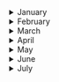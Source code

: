
<details><summary>January</summary>

##### 3-01-2020
* [In Caltech soccer league, there’s little brawn but plenty of brains](https://www.latimes.com/sports/story/2020-01-03/caltech-soccer-league) #science #football #latimes

##### 4-01-2020
* [Measuring the effects of partisanship on pie-eating](https://www.economist.com/united-states/2017/11/23/measuring-the-effects-of-partisanship-on-pie-eating) #insight #economist
* [‘Rhapsody in Blue’ is in the public domain. Rap version, anyone?](https://www.latimes.com/opinion/story/2020-01-04/rhapsody-in-blue-is-in-the-public-domain-rap-version-anyone) #music #public_domain #law

##### 8-01-2020
* [The Coolest Architecture on Earth Is in Antarctica](https://www.nytimes.com/2020/01/06/science/antarctica-architecture.html) #architecture #antarctica

##### 9-01-2020
* [A world without pain](https://www.newyorker.com/magazine/2020/01/13/a-world-without-pain?verso=true) #resilience #insight

##### 10-01-2020
* [What Happens When Science Just Disappears?](https://www.wired.com/story/what-happens-when-science-just-disappears/) #science #insight #ideas

##### 13-01-2020
* [American history textbooks can differ across the country, in ways that are shaded by partisan politics.](https://www.nytimes.com/interactive/2020/01/12/us/texas-vs-california-history-textbooks.html?action=click&module=Top%20Stories&pgtype=Homepage) #social_science #insight #education #partisan #politiks

##### 16-01-2020
* [Time for the Human Screenome Project](https://www.nature.com/articles/d41586-020-00032-5) #science #insight #ideas #nature
* [36 Hours in Buenos Aires](https://www.nytimes.com/2020/01/16/travel/what-to-do-36-hours-buenos-aires.html) #argentina #insight #nytimes

##### 17-01-2020
* [How Design is Driving Ford to Reimagine What a Car Company Can Be](https://www.ideo.com/journal/how-design-is-driving-ford-to-reimagine-what-a-car-company-can-be) #technology #insight #corporation #culture #organizational #bureocracy

##### 18-01-2020
* [Steve Jobs Never Wanted Us to Use Our iPhones Like This
](https://www.nytimes.com/2019/01/25/opinion/sunday/steve-jobs-never-wanted-us-to-use-our-iphones-like-this.html) #technology #insight #corporation #culture #apple

##### 23-01-2020
* [What Happened to General Magic? Inside the company that invented the iPhone — two decades too early](http://nymag.com/intelligencer/2018/08/general-magic-oral-history-of-the-influential-tech-company.html) #technology #insight #corporation #invention #iphone

##### 27-01-2020
* [The truth about hydration: should you drink eight glasses of water a day?](https://www.theguardian.com/lifeandstyle/2020/jan/27/the-truth-about-hydration-should-you-drink-eight-glasses-of-water-a-day) #health #water #science #public_health

##### 28-01-2020
* [The Art of Computer Typography](https://signalvnoise.com/posts/3183-the-art-of-computer-typography) #typography #insight #technology #evolution

##### 29-01-2020
* ['Impossible Architecture': Consider the impossible — find the visionaries](https://www.japantimes.co.jp/culture/2020/01/25/arts/impossible-architecture/) #architecture #tadao_ando #japan_times #japan

##### 31-05-2019
* [The glorius, almost-disconnected boredom of my walk in Japan](https://www.wired.com/story/six-weeks-100s-miles-hours-glorious-boredom-japan/?itm_campaign=BottomRelatedStories_Sections_1) #japan
</p>
</details>

<details><summary>February</summary>
 
##### 4-02-2020
* [The invention of “Ethical AI” How Big Tech Manipulates Academia to Avoid Regulation](https://theintercept.com/2019/12/20/mit-ethical-ai-artificial-intelligence/) #AI #insight #academia #law

##### 5-02-2020
* [Banksy Is a Control Freak. But He Can’t Control His Legacy](https://www.nytimes.com/2020/02/05/arts/design/banksy-legacy.html?action=click&module=Top%20Stories&pgtype=Homepage) #Banksy #insight #academia #art

##### 7-02-2020
* [Unique solution rolls in to help Muslims pray at Tokyo Games](https://www.japantimes.co.jp/news/2020/02/07/national/muslim-prayer-truck-tokyo-olympics/) #religion #ancestry #japan_times #muslim #ideas #mobility

##### 8-02-2020
* [Dystopian Silicon Valley and the Wisdom of Richard Hendricks](https://www.theinformation.com/articles/dystopian-silicon-valley-and-the-wisdom-of-richard-hendricks) #dystopian #insight #silicon_valley #ideas #the_information

##### 10-02-2020
* [Satellite images show how coronavirus brought Wuhan to a standstill](https://www.technologyreview.com/s/615152/satellite-images-show-how-coronavirus-brought-wuhan-to-a-standstill/) #coronavirus #insight #health #satellite

##### 11-02-2020
* [In the Race for Cheap Airfare, It’s You vs. the Machine](https://www.nytimes.com/2020/01/27/business/cheap-airfare.html?action=click&module=Editors%20Picks&pgtype=Homepage) #airlines #insight #nytimes #buying_patterns
* [Everything You Think You Know About Housing Is Probably Wrong](https://www.nytimes.com/2020/01/28/arts/density-housing-skyscraper-museum.html?action=click&module=Editors%20Picks&pgtype=Homepage) #gentrification #insight #nytimes

##### 15-02-2020
* [The Zambian “afronaut” who wanted to join the space race](https://www.newyorker.com/culture/culture-desk/the-zambian-afronaut-who-wanted-to-join-the-space-race) #science #africa #moon #space-race #newyorker

##### 16-02-2020
* [Beyond Architecture, a Builder of Lusty Fantasies](https://www.nytimes.com/2020/02/06/arts/design/Lequeu-Morgan-Library.html?action=click&module=Features&pgtype=Homepage) #insight #architecture #europe #graphicalia

##### 18-02-2020
* [Kawasaki confronts its gentrification](https://features.japantimes.co.jp/kawasaki-factories/) #insight #gentrification #japan #urban_planning #japan_times
* [Why do we cry – and what can we learn from our tears?](https://www.theguardian.com/lifeandstyle/2020/feb/18/why-cry-what-can-we-learn-from-tears) #insight #the_guardian
* [What four years at sea taught me about our relationship to the ocean](https://www.theguardian.com/environment/2020/feb/18/what-four-years-at-sea-taught-me-about-our-relationship-to-the-ocean) #insight #the_guardian #ocean #water

##### 23-02-2020
* [How the Arabic Alphabet Inspired Abstract Art](https://www.nytimes.com/2020/02/20/arts/design/Arab-Abstraction-grey-art-gallery.html) #insight #art #arab #nytimes

##### 26-02-2020
* [Paraguay’s Response to Modernist Architecture? Clay, Mud and Timber](hhttps://www.nytimes.com/2020/02/14/t-magazine/paraguay-architecture.html?action=click&module=Features&pgtype=Homepage) #insight #architecture #paraguay #timber

##### 27-02-2020
* [The Unexpectedly Tropical History of Brutalism](https://www.nytimes.com/2019/08/15/t-magazine/tropical-brutalism.html?action=click&module=RelatedLinks&pgtype=Article) #insight #architecture #brazil #brutalism #le_corbusier

##### 29-02-2020
* [Aiming for Accessibility: Barrier-Free App Developer - Yuriko Oda](https://www3.nhk.or.jp/nhkworld/en/ondemand/video/2042094/) #disabilities #japan #app-developing #altruism
</p>
</details>

<details><summary>March</summary>
 
##### 04-03-2020
* [What can my brain tell me about the music I listen to](https://mybraintunes.doc.ic.ac.uk/) #music #UK #science #experiment #brain

##### 05-03-2020
* [The invisible city: how a homeless man built a life underground](https://www.theguardian.com/news/2020/mar/05/invisible-city-how-homeless-man-built-life-underground-bunker-hampstead-heath) #homeless #the_guardian #experiment #insight
* [An Artist Whose Muse Is Loneliness](https://www.nytimes.com/2020/02/26/t-magazine/haegue-yang.html) #art #nytimes #loneliness #insight

##### 06-03-2020
* [The mystery of mountain lions](https://www.hcn.org/issues/52.3/north-wildlife-the-mystery-of-mountain-lions) #nature  #science #ecology #brain #evolution

##### 07-03-2020
* [The Miracle of Moving a Piano in New York City](https://www.nytimes.com/interactive/2020/03/06/arts/music/ny-piano-moving.html?action=click&module=Features&pgtype=Homepage) #piano  #nytimes
* [How Working-Class Life Is Killing Americans, in Charts](https://www.nytimes.com/interactive/2020/03/06/opinion/working-class-death-rate.html) #insight  #nytimes #data_visualization #infographics

##### 08-03-2020
* [Yoshi the turtle celebrates freedom with a record 22,000‑mile swim](https://www.thetimes.co.uk/article/yoshi-the-turtle-celebrates-freedom-with-a-record-22-000-mile-swim-j768pfhg8) #nature #science #ecology #tortoise #yoshi

##### 09-03-2020
* [What Would a World Without Prisons Look Like?](https://www.nytimes.com/2020/03/06/arts/design/prison-architecture.html?action=click&module=Features&pgtype=Homepage) #prison #insight #behaviourism #architecture

##### 11-03-2020
* [How Coronavirus Hijacks Your Cells](https://www.nytimes.com/interactive/2020/03/11/science/how-coronavirus-hijacks-your-cells.html?action=click&module=Spotlight&pgtype=Homepage) #heatlh #covid-19 #disease #process

##### 13-03-2020
* [The Elephant Man review – David Lynch's tragic tale of compassion](https://www.theguardian.com/film/2020/mar/12/the-elephant-man-review-david-lynch) #cinema  #disease #health #film #the_guardian

##### 14-03-2020
* [Mapping the Social Network of Coronavirus](https://www.nytimes.com/2020/03/13/science/coronavirus-social-networks-data.html?algo=identity&fellback=false&imp_id=241541257&imp_id=180591696&action=click&module=Science%20%20Technology&pgtype=Homepage) #science  #disease #health #tracking #network

##### 15-03-2020
* [Music - Explained](https://ihavenotv.com/music-explained) #music #insight #documentary #science

##### 17-03-2020
* [Why the birds are the world's best engineers](https://www.nytimes.com/2020/03/17/science/why-birds-are-the-worlds-best-engineers.html) #birds #insight #engineer #science

##### 18-03-2020
* [Why outbreaks like coronavirus spread exponentially, and how to “flatten the curve”](https://www.nytimes.com/2020/03/17/science/why-birds-are-the-worlds-best-engineers.html) #covid-19 #insight #disease #science
* [Feeling Good About Giving: The Benefits (and Costs) of Self-Interested Charitable Behavior](https://www.nytimes.com/2020/03/17/science/why-birds-are-the-worlds-best-engineers.html) #egocentrism #insight #charitable #science

##### 21-03-2020
* [Designing a solar lamp for the rural Cambodian people](http://loucaspapa.org/work/moonlight/) #ideas #insight #cambodia #rural

##### 22-03-2020
* [How the Virus Got Out. The most extensive travel restrictions to stop an outbreak in human history haven’t been enough. We analyzed the movements of hundreds of millions of people to show why](https://www.nytimes.com/interactive/2020/03/22/world/coronavirus-spread.html) #data-visualization #covid-19 #nytimes
* [Odorama, historia cultural del olor](https://www.youtube.com/watch?v=ojbp4gsJu4M) #ideas #insight #odor #culture

##### 23-03-2020
* [In the Battle Against Coronavirus, Humanity Lacks Leadership](https://time.com/5803225/yuval-noah-harari-coronavirus-humanity-leadership/) #ideas #insight #yuval_harari
* [El drama de vivir sin sentir olores](https://elcomercio.pe/tecnologia/ciencias/salud-olfato-el-drama-de-vivir-sin-sentir-olores-noticia/) #ideas #insight #science #biology #odor

##### 24-03-2020
* [The coronavirus isn’t alive. That’s why it’s so hard to kill](https://www.washingtonpost.com/health/2020/03/23/coronavirus-isnt-alive-thats-why-its-so-hard-kill/) #insight #science #covid-19 #washington_post

##### 25-03-2020
* [¿Para qué sirve el silencio?](https://www.elmundo.es/vida-sana/bienestar/2017/11/11/59fc98f122601d743c8b45f4.html) #insight #ideas #silence #el_país #health
* [A message from MIT astronauts: Accept the mission and find your motivators](http://news.mit.edu/2020/astronauts-social-distancing-0324) #insight #ideas #MIT #social #health

##### 27-03-2020
* [Canada mourns Takaya – the lone sea wolf whose spirit captured the world](https://www.theguardian.com/environment/2020/mar/27/canada-mourns-takaya-the-lone-sea-wolf-whose-spirit-captured-the-world-aoe) #insight #nature #wolf #the_guardian

##### 28-03-2020
* [How the Pandemic Will End](https://www.theatlantic.com/health/archive/2020/03/how-will-coronavirus-end/608719/) #insight #science #covid-19 #The_atlantic

##### 29-03-2020
* [Dario Gil: "Luchamos contra coronavirus con un superordenador"](https://www.elmundo.es/ciencia-y-salud/salud/2020/03/30/5e80e3d6fdddffff7a8b4610.html) #insight #science #covid-19 #bluemix #El_mundo
* [How Genetic Mutations Turned the Coronavirus Deadly](http://nautil.us/issue/83/intelligence/how-genetic-mutations-turned-the-coronavirus-deadly) #insight #science #covid-19 #Nautil.us #gene #mutation
</p>
</details>
<details><summary>April</summary>
</p>

##### 3-04-2020
* [Location Data Says It All: Staying at Home During Coronavirus Is a Luxury](https://www.nytimes.com/interactive/2020/04/03/us/coronavirus-stay-home-rich-poor.html) #ideas #insight #social_science #data_visualization #location #upper_class

##### 5-04-2020
* [Dylan’s message? The answer, my friend, isn’t in this song](https://www.ft.com/content/2accf03a-7432-11ea-ad98-044200cb277f) #ideas #insight #music #financial_times

##### 9-04-2020
* [First-wave COVID-19 transmissibility and severity in China outside Hubei after control measures, and second-wave scenario planning: a modelling impact assessment](https://www.thelancet.com/journals/lancet/article/PIIS0140-6736(20)30746-7/fulltext) #covid #insight #health #the_lancet

##### 10-04-2020
* [Lessons in constructive solitude from Thoreau](https://www.nytimes.com/2020/04/09/arts/design/thoreau-walden-coronavirus-quarantine.html?action=click&module=Editors%20Picks&pgtype=Homepage) #ideas #insight #nytimes #zen

##### 11-04-2020
* [Mapping Armageddon - The Cartography of Ruin in Occupied Japan](https://www.scribd.com/document/261160440/Mapping-Armageddon-The-Cartography-of-Ruin-in-Occupied-Japan-PDF) #cartography #insight #japan #war / David Fedman. 2015. “Mapping Armageddon - The Cartography of Ruin in Occupied Japan.” The Portolan, no. 92 (Spring): 7–29.
* [Escenas de una pandemia de hace 1.500 años que se repiten hoy](https://elpais.com/cultura/2020-04-10/escenas-de-una-pandemia-de-hace-1500-anos-que-se-repiten-hoy.html) #pandemia #history #el_pais #paradox

##### 12-04-2020
* [How Tesla and Waymo are tackling a major problem for self-driving cars: data](https://www.theverge.com/transportation/2018/4/19/17204044/tesla-waymo-self-driving-car-data-simulation) #ideas #insight  #ai #the_verge

##### 16-04-2020
* [The Cure for Toxic Positivity](https://forge.medium.com/the-cure-for-toxic-positivity-155278b7daaa) #ideas #insights #psycology

##### 19-04-2020
* [The Big Bang Is Hard Science. It Is Also a Creation Story.](
http://nautil.us/issue/75/story/the-big-bang-is-hard-science-it-is-also-a-creation-story-rp) #ideas #insights #science #culture

##### 20-04-2020
* ['Will coronavirus change our attitudes to death? Quite the opposite' (Yuval Noah Harari)](
https://www.theguardian.com/books/2020/apr/20/yuval-noah-harari-will-coronavirus-change-our-attitudes-to-death-quite-the-opposite) #ideas #insights #the_guardian #human_race
* [Chimpanzees can do this, we (human beings) can’t)](
https://twitter.com/BrianRoemmele/status/1213860120058220546) #ideas #insights #twitter #human_race

##### 22-04-2020
* [Why Is A440 A Universal Tuning Standard?](https://daily.redbullmusicacademy.com/2017/10/a440-tuning-standard-feature) #music #insights #history

##### 23-04-2020
* [Israel Shows Us the Future of Protest](https://www.theatlantic.com/international/archive/2020/04/protest-demonstration-pandemic-coronavirus-covid19/610381/) #covid-19 #protest #insight

##### 26-04-2020
* [The Truth About Isaac Newton’s Productive Plague](https://www.newyorker.com/culture/cultural-comment/the-truth-about-isaac-newtons-productive-plague) #isaac_newton #insight #productivity
* [The Secret to Germany’s COVID-19 Success: Angela Merkel Is a Scientist](https://www.theatlantic.com/international/archive/2020/04/angela-merkel-germany-coronavirus-pandemic/610225/) #covid-19 #insight #the_atlantic

##### 29-04-2020
* [The lockdown paradox: why some people's anxiety is improving during the crisis](https://www.theguardian.com/commentisfree/2020/apr/29/coronavirus-lockdown-anxiety-mental-health) #insight #paradox #insight #the_guardian
</p>
</details>

<details><summary>May</summary>
 
##### 1-05-2020
* [Clase Magistral de Mariano Llinás: El proceso creativo de "La flor"](https://www.youtube.com/watch?v=4hm-0dQhFgI&t=4843s) #cinematography #insight #creative_process

##### 3-05-2020
* [Immigrants Have Always Known the Pain of Social Distancing](https://www.theatlantic.com/ideas/archive/2020/05/immigrants-have-always-known-the-pain-of-social-distancing/610969/) #insight #inmigration #ariel_dorfman

##### 4-05-2020
* [Google and Apple Reveal How Covid-19 Alert Apps Might Look](https://www.wired.com/story/apple-google-covid-19-contact-tracing-interface/) #covid-19 #insight #science #technology

##### 6-05-2020
* [IBM contributions during II Second World War](https://www.mbiconcepts.com/ibm-and-world-war-ii.html) #IBM #insight #history #cultural_heritage

##### 10-05-2020
* [Ian Hislop picks Banksy hoax for British Museum dissent show](https://www.theguardian.com/culture/2018/may/16/ian-hislop-picks-banksy-hoax-for-british-museum-dissent-show) #Banksy #insight #history #cultural_heritage #prank #british_museum

##### 13-05-2020
* [For Decades, Cartographers Have Been Hiding Covert Illustrations Inside of Switzerland’s Official Maps](https://eyeondesign.aiga.org/for-decades-cartographers-have-been-hiding-covert-illustrations-inside-of-switzerlands-official-maps/) #cartography #switzerland #hidden_figures

##### 16-05-2020
* [A Jazz Pianist Flips Bach Upside-Down](https://www.nytimes.com/2020/05/15/arts/music/dan-tepfer-bach.html?action=click&module=Features&pgtype=Homepage) #Bach #hacks #music
* [Solo for Flute, Airport Terminal and One Listener](https://www.nytimes.com/2020/05/13/arts/music/stuttgart-airport-coronavirus-concert.html?action=click&module=Features&pgtype=Homepage) #concert #airport #music #airport

##### 20-05-2020
* [Egg Laying or Live Birth: How Evolution Chooses](https://www.quantamagazine.org/egg-laying-or-live-birth-how-evolution-chooses-20200518/) #nature #evolution

##### 24-05-2020
* [How the coronavirus is changing science](https://www.vox.com/future-perfect/2020/5/14/21252024/coronavirus-science-peer-review-preprints-grants-medrxiv) #covid-19 #science #vox

##### 29-05-2020
* [How The Times Makes Visual Investigations | NYTimes](https://www.youtube.com/watch?v=reTUxfQsSUQ) #data-visualization #reconstruction #photogrammetry

##### 30-05-2020
* [Taking Lessons From a Bloody Masterpiece](https://www.nytimes.com/interactive/2020/05/28/arts/design/thomas-eakins-gross-clinic.html?action=click&module=Editors%20Picks&pgtype=Homepage) #art #insight
* [Wandering through Barrio Villa Inflamable -via Google Street View-](https://www.google.com/maps/@-34.6556881,-58.3359386,3a,75y,188.08h,72.63t/data=!3m6!1e1!3m4!1sCxbvc4nRbfubSiWEfUtAtQ!2e0!7i13312!8i6656) #hacinamiento #social #state_of_the_art #Google_Street_View

##### 29-05-2020
* [Igor Levit to play 20-hour Eric Satie piece as 'silent scream'](https://www.theguardian.com/music/2020/may/30/igor-levit-to-play-20-hour-eric-satie-piece-as-silent-scream#maincontent) #piano #insight #covid-19
</p>
</details>

<details><summary>June</summary>

##### 1-06-2020
* [Yes, But Are They Happy? Effects of Trait Self‐Control on Affective Well‐Being and Life Satisfaction](https://onlinelibrary.wiley.com/doi/abs/10.1111/jopy.12050) #science #insight #happiness

##### 2-06-2020
* [Inside the Secret World of Russia’s Cold War Mapmakers](https://www.wired.com/2015/07/secret-cold-war-maps/#comment-2335582352) #maps #russia #cartography #mapmakers #wired

##### 3-06-2020
* [How to Protest Safely in the Age of Surveillance](https://www.wired.com/story/how-to-protest-safely-surveillance-digital-privacy/) #surveillance #security #wired
* [Google Street View self-selfie](https://www.google.com/maps/@-32.9482662,-60.6430161,3a,26.6y,197.8h,65.18t/data=!3m6!1e1!3m4!1sECg0lFL_fOe4zfg7x-OjSA!2e0!7i16384!8i8192) #selfie #google #street_view
* [How to Protest Without Sacrificing Your Digital Privacy](https://www.vice.com/en_us/article/gv59jb/guide-protect-digital-privacy-during-protest) #security #checklist #surveillance

##### 4-06-2020
* [‘Did I Miss Anything?’: A Man Emerges From a 75-Day Silent Retreat](https://www.nytimes.com/2020/06/02/us/coronavirus-meditation.html) #mindfulness #buddhism #nytimes

##### 5-06-2020
* [It’s not you. Phones are designed to be addicting](https://www.youtube.com/watch?v=NUMa0QkPzns) #insight #addiction #friction_less #mobile #marketing

##### 6-06-2020
* [Sudden Solitude on One of the World's Busiest Mountains](https://www.outsideonline.com/2414385/snowdon-mountain-wales-coronavirus-closure) #mountain #snowdon #nature #outside_magazine
* ['Everyone is in that fine line between death and life': inside Everest's deadliest queue](https://www.theguardian.com/world/2020/jun/06/everyone-is-in-that-fine-line-between-death-and-life-inside-everests-deadliest-queue) #mountain #Everest #nature #guardian

##### 10-06-2020
* [I Am Not Your Asian Stereotype](https://www.youtube.com/watch?v=_pUtz75lNaw) #insight #asian #stereotype
* [The Nessun Dorma effect: how Pavarotti cleaned up football and enraged opera purists](https://www.telegraph.co.uk/music/artists/nessun-dorma-effect-pavarotti-cleaned-football-enraged-opera/) #music #culture #insight #the_telegraph

##### 11-06-2020
* [The statistical paradox of police killings](https://www.bostonglobe.com/2020/06/11/opinion/statistical-paradox-police-killings/) #insight #paradox #politics #statistics

##### 14-06-2020
* [The man who proved that altruism is selfish](https://www.theguardian.com/science/2016/mar/13/george-davis-altruism-selfish-play-calculating-kindness) #insight #paradox #altruism #statistics #algorithm #mathematics
* [How Discovering an Equation for Altruism Cost George Price Everything](http://nautil.us/blog/how-discovering-an-equation-for-altruism-cost-george-price-everything) #insight #paradox #altruism #statistics #equation #algorithm #mathematics
* [What If Working From Home Goes on … Forever?](https://www.nytimes.com/interactive/2020/06/09/magazine/remote-work-covid.html) #home_office #culture #insight #working_culture

##### 18-06-2020
* [Software is eating AI](http://hyperparameter.space/blog/software-is-eating-ai/) #AI #insight #ideas #software #paradox
* [The end of tourism?](https://www.theguardian.com/travel/2020/jun/18/end-of-tourism-coronavirus-pandemic-travel-industry) #tourism #insight #ideas #culture #economics

##### 21-06-2020
* [Some advice from Jeff Bezos](https://signalvnoise.com/posts/3289-some-advice-from-jeff-bezos) #insight #ideas

##### 23-06-2020
* [The book that invented the world](http://nautil.us/blog/the-book-that-invented-the-world) #insight #ideas #history #cartography

##### 25-06-2020
* [Small island](https://www.youtube.com/watch?v=pac-Furijsw) #slavery #ideas #history #theater

##### 30-06-2020
* [Japan university awards first-ever ninja studies degree](https://www.japantimes.co.jp/news/2020/06/27/national/japan-university-first-ninja-studies-degree/) #ninja #Ph.D. #history #japan
* [Original screenplay of movie "Parasite"](https://pmcdeadline2.files.wordpress.com/2020/01/parasite-script.pdf) #parasite #movie #screenplay

</p>
</details>

<details><summary>July</summary>

##### 1-07-2020
* [Berlin 1945 und heute](https://interaktiv.morgenpost.de/berlin-1945-2015/) #photojournalism #juxtaposition #war

</p>
</details>
